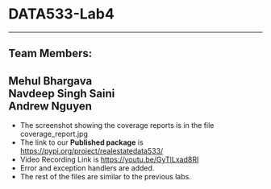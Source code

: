 # DATA533-Lab4   
---
## Team Members:   
Mehul Bhargava   
Navdeep Singh Saini    
Andrew Nguyen   
---
+ The screenshot showing the coverage reports is in the file coverage_report.jpg
+ The link to our **Published package** is https://pypi.org/project/realestatedata533/         
+ Video Recording Link is https://youtu.be/GyTlLxad8RI
+ Error and exception handlers are added.    
+ The rest of the files are similar to the previous labs. 
